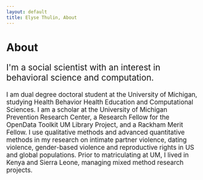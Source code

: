 ```yaml
---
layout: default
title: Elyse Thulin, About
---
```

<div class="blurb">
	<h1>About</h1>
		<p style="font-size:160%;">I'm a social scientist with an interest in behavioral science and computation.</p>
		<p style="font-size:120%;">I am dual degree doctoral student at the University of Michigan, studying Health Behavior Health Education and Computational Sciences. I am a scholar at the University of Michigan Prevention Research Center, a Research Fellow for the OpenData Toolkit UM Library Project, and a Rackham Merit Fellow. I use qualitative methods and advanced quantitative methods in my research on intimate partner violence, dating violence, gender-based violence and reproductive rights in US and global populations. Prior to matriculating at UM, I lived in Kenya and Sierra Leone, managing mixed method research projects.</p>
</div><!-- /.blurb -->
